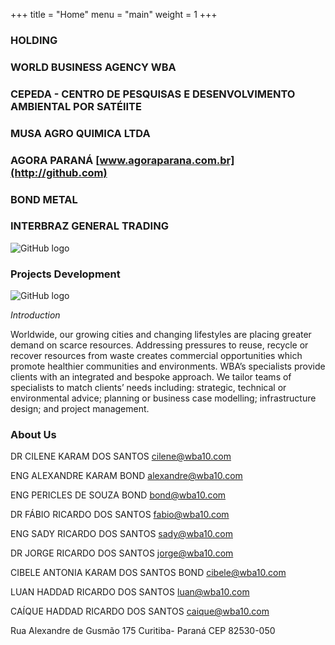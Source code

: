 +++
title = "Home"
menu = "main"
weight = 1
+++

### HOLDING

### WORLD BUSINESS AGENCY   WBA

### CEPEDA - CENTRO DE PESQUISAS E DESENVOLVIMENTO AMBIENTAL POR SATÉlITE

### MUSA AGRO QUIMICA LTDA

### AGORA PARANÁ [www.agoraparana.com.br](http://github.com)

### BOND METAL

### INTERBRAZ GENERAL TRADING



![GitHub logo](/images/florestatropicalalter.jpg)

### Projects Development

![GitHub logo](/images/projetos.jpg)

*Introduction*

Worldwide, our growing cities and changing lifestyles
are placing greater demand on scarce resources.
Addressing pressures to reuse, recycle or recover
resources from waste creates commercial opportunities
which promote healthier communities and environments.
WBA’s specialists provide clients with an integrated and
bespoke approach.
We tailor teams of specialists to match clients’ needs
including: strategic, technical or environmental advice;
planning or business case modelling; infrastructure
design; and project management.


### About Us

DR CILENE KARAM DOS SANTOS
[cilene@wba10.com](http://github.com)

ENG ALEXANDRE KARAM BOND
[alexandre@wba10.com](http://github.com)

ENG PERICLES DE SOUZA BOND
[bond@wba10.com](http://github.com)

DR FÁBIO RICARDO DOS SANTOS
[fabio@wba10.com](http://github.com)

ENG SADY RICARDO DOS SANTOS
[sady@wba10.com](http://github.com)

DR JORGE RICARDO DOS SANTOS
[jorge@wba10.com](http://github.com)

CIBELE ANTONIA KARAM DOS SANTOS BOND
[cibele@wba10.com](http://github.com)

LUAN HADDAD RICARDO DOS SANTOS
[luan@wba10.com](http://github.com)

CAÍQUE HADDAD RICARDO DOS SANTOS
[caique@wba10.com](http://github.com)

Rua Alexandre de Gusmão 175 Curitiba- Paraná
CEP 82530-050
